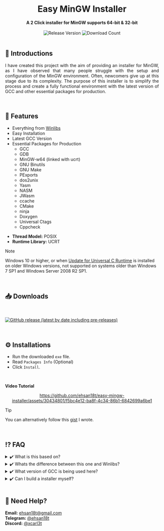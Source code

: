 <div align="center">
  <h1>Easy MinGW Installer</h1>
  <strong>A 2 Click installer for MinGW supports 64-bit & 32-bit</strong>
</div>
<br>
<div align="center">
  <!-- Release Version -->
    <img src="https://img.shields.io/github/tag/ehsan18t/easy-mingw-installer?color=blue&label=Release&style=for-the-badge" alt="Release Version" />
  <!-- Download counts -->
    <img src="https://img.shields.io/github/downloads/ehsan18t/easy-mingw-installer/total?color=green&style=for-the-badge" alt="Download Count" />
</div>
<br>

## 💠 **Introductions**

<p align="justify">
  I have created this project with the aim of providing an installer for MinGW, as I have observed that many people struggle with the setup and configuration of the MinGW environment. Often, newcomers give up at this stage due to its complexity. The purpose of this installer is to simplify the process and create a fully functional environment with the latest version of GCC and other essential packages for production.
</p>

<br>

## 📜 **Features**
  * Everything from [Winlibs](https://github.com/brechtsanders/winlibs_mingw)
  * Easy Installation
  * Latest GCC Version
  * Essential Packages for Production
    - GCC
    - GDB
    - MinGW-w64 (linked with ucrt)
    - GNU Binutils
    - GNU Make
    - PExports
    - dos2unix
    - Yasm
    - NASM
    - JWasm
    - ccache
    - CMake
    - ninja
    - Doxygen
    - Universal Ctags
    - Cppcheck

  - **Thread Model:** POSIX
  - **Runtime Library:** UCRT

> [!NOTE]
> Windows 10 or higher, or when [Update for Universal C Runtime](https://support.microsoft.com/en-us/topic/update-for-universal-c-runtime-in-windows-c0514201-7fe6-95a3-b0a5-287930f3560c) is installed on older Windows versions, not supported on systems older than Windows 7 SP1 and Windows Server 2008 R2 SP1.

<br>

## 📥 **Downloads**

<br>

<a href="https://github.com/ehsan18t/easy-mingw-installer/releases"><img alt="GitHub release (latest by date including pre-releases)" src="https://img.shields.io/github/downloads-pre/ehsan18t/easy-mingw-installer/latest/total?color=red&label=Download%20latest&style=for-the-badge"></a>

<br>

## ⚙️ **Installations**
  * Run the downloaded `exe` file.
  * Read `Packages Info` (Optional)
  * Click `Install`.

<br>

**Video Tutorial**

<div align="center">

https://github.com/ehsan18t/easy-mingw-installer/assets/30434801/f5bc4e12-ba8f-4c34-86b1-6842699a6be1

</div>

> [!TIP]
> You can alternatively follow this [gist](https://gist.github.com/ehsan18t/8191a75270a14cbb472c0eb017db7f35) I wrote.

<br>

## ⁉️ **FAQ**
</details>
<details>
  <summary> ✔️ What is this based on?</summary>
<br>

>  🅰️ It's based on Winlibs which is also listed on official MinGW website and it's one of the best option for Windows system.

</details>
<details>
  <summary> ✔️ Whats the difference between this one and Winlibs?</summary>
<br>

>  🅰️ Nothing. Except for the fact that Winlibs doesn't provide an installer which this one does.

</details>
<details>
  <summary> ✔️ What version of GCC is being used here?</summary>
<br>

>  🅰️ GCC version is same as Winlibs since that's the base. But Winlibs so far kept GCC up to date. So expect latest version GCC.

</details>
<details>
  <summary> ✔️ Can I build a installer myself?</summary>
<br>

>  🅰️ Yes, all you have to install 7zip, Inno Setup and run the run.bat file. The rest will be handled by the scripts that I've created.

</details>

<br>

## 🔆 **Need Help?**
**Email:** [ehsan18t@gmail.com](mailto:ehsan18t@gmail.com)\
**Telegram:** [@ehsan18t](https://t.me/ehsan18t)\
**Discord:** [@xcarl3t](https://discord.com/users/xcarl3t)

